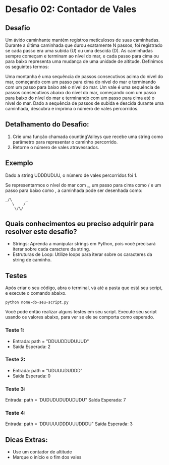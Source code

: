 # Desafio 02: Contador de Vales

## Desafio
Um ávido caminhante mantém registros meticulosos de suas caminhadas. Durante a última caminhada que durou exatamente N passos, foi registrado se cada passo era uma subida (U) ou uma descida (D). As caminhadas sempre começam e terminam ao nível do mar, e cada passo para cima ou para baixo representa uma mudança de uma unidade de altitude. Definimos os seguintes termos:

Uma montanha é uma sequência de passos consecutivos acima do nível do mar, começando com um passo para cima do nível do mar e terminando com um passo para baixo até o nível do mar.
Um vale é uma sequência de passos consecutivos abaixo do nível do mar, começando com um passo para baixo do nível do mar e terminando com um passo para cima até o nível do mar.
Dado a sequência de passos de subida e descida durante uma caminhada, descubra e imprima o número de vales percorridos.

## Detalhamento do Desafio:
1. Crie uma função chamada countingValleys que recebe uma string como parâmetro para representar o caminho percorrido.
2. Retorne o número de vales atravessados.

## Exemplo
Dado a string UDDDUDUU, o número de vales percorridos foi 1.

Se representarmos o nível do mar com _, um passo para cima como / e um passo para baixo como \, a caminhada pode ser desenhada como:

```
_/\      _
   \    /
    \/\/
```

## Quais conhecimentos eu preciso adquirir para resolver este desafio?
- Strings: Aprenda a manipular strings em Python, pois você precisará iterar sobre cada caractere da string.
- Estruturas de Loop: Utilize loops para iterar sobre os caracteres da string de caminho.

## Testes
Após criar o seu código, abra o terminal, vá até a pasta que está seu script, e execute o comando abaixo.

```
python nome-do-seu-script.py
```

Você pode então realizar alguns testes em seu script. Execute seu script usando os valores abaixo, para ver se ele se comporta como esperado.

### Teste 1: 
- Entrada: path = "DDUUDDUDUUUD"
- Saída Esperada: 2

### Teste 2: 
- Entrada: path = "UDUUUDUDDD"
- Saída Esperada: 0

### Teste 3: 
Entrada: path = 'DUDUDUDUDUDUDU"
Saída Esperada: 7

### Teste 4: 
Entrada: path = 'DDUUUUDDDUUUDDDU"
Saída Esperada: 3

## Dicas Extras:
- Use um contador de altitude
- Marque o início e o fim dos vales